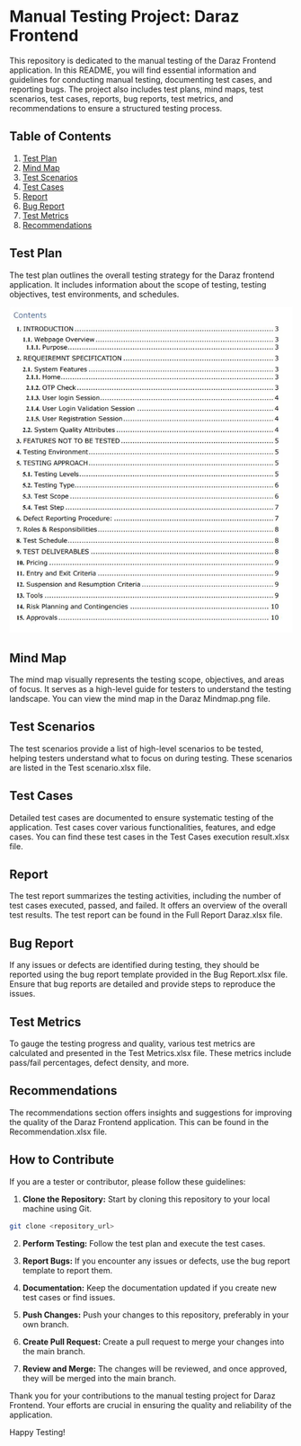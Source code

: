 # Manual Testing Project: Daraz Frontend

This repository is dedicated to the manual testing of the Daraz Frontend application. In this README, you will find essential information and guidelines for conducting manual testing, documenting test cases, and reporting bugs. The project also includes test plans, mind maps, test scenarios, test cases, reports, bug reports, test metrics, and recommendations to ensure a structured testing process.

## Table of Contents

1. [Test Plan](#test-plan)
2. [Mind Map](#mind-map)
3. [Test Scenarios](#test-scenarios)
4. [Test Cases](#test-cases)
5. [Report](#report)
6. [Bug Report](#bug-report)
7. [Test Metrics](#test-metrics)
8. [Recommendations](#recommendations)

## Test Plan

The test plan outlines the overall testing strategy for the Daraz frontend application. It includes information about the scope of testing, testing objectives, test environments, and schedules.

![Table of Content](Image/testplanindex.JPG)

## Mind Map

The mind map visually represents the testing scope, objectives, and areas of focus. It serves as a high-level guide for testers to understand the testing landscape. You can view the mind map in the Daraz Mindmap.png file.

## Test Scenarios

The test scenarios provide a list of high-level scenarios to be tested, helping testers understand what to focus on during testing. These scenarios are listed in the Test scenario.xlsx file.

## Test Cases

Detailed test cases are documented to ensure systematic testing of the application. Test cases cover various functionalities, features, and edge cases. You can find these test cases in the Test Cases execution result.xlsx file.

## Report

The test report summarizes the testing activities, including the number of test cases executed, passed, and failed. It offers an overview of the overall test results. The test report can be found in the Full Report Daraz.xlsx file.

## Bug Report

If any issues or defects are identified during testing, they should be reported using the bug report template provided in the Bug Report.xlsx file. Ensure that bug reports are detailed and provide steps to reproduce the issues.

## Test Metrics

To gauge the testing progress and quality, various test metrics are calculated and presented in the Test Metrics.xlsx file. These metrics include pass/fail percentages, defect density, and more.

## Recommendations

The recommendations section offers insights and suggestions for improving the quality of the Daraz Frontend application. This can be found in the Recommendation.xlsx file.

## How to Contribute

If you are a tester or contributor, please follow these guidelines:

1. **Clone the Repository:** Start by cloning this repository to your local machine using Git.

```bash
git clone <repository_url>
```

2. **Perform Testing:** Follow the test plan and execute the test cases.

3. **Report Bugs:** If you encounter any issues or defects, use the bug report template to report them.

4. **Documentation:** Keep the documentation updated if you create new test cases or find issues.

5. **Push Changes:** Push your changes to this repository, preferably in your own branch.

6. **Create Pull Request:** Create a pull request to merge your changes into the main branch. 

7. **Review and Merge:** The changes will be reviewed, and once approved, they will be merged into the main branch.

Thank you for your contributions to the manual testing project for Daraz Frontend. Your efforts are crucial in ensuring the quality and reliability of the application. 

Happy Testing!
